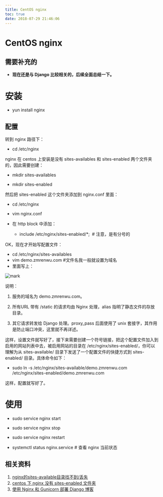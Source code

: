 ```yaml
---
title: CentOS nginx
toc: true
date: 2018-07-29 21:46:06
---
```

# CentOS nginx


## 需要补充的

* **现在还是与 Django 比较相关的，后续全面总结一下。**


# 安装

* yun install nginx

## 配置


转到 nginx 路径下：

* cd /etc/nginx

nginx 在 centos 上安装是没有 sites-availables 和 sites-enabled 两个文件夹的，因此需要创建：


* mkdir sites-availables

* mkdir sites-enabled

然后把 sites-enabled 这个文件夹添加到 nginx.conf 里面：


  * cd /etc/nginx


  * vim nginx.conf


  * 在 http block 中添加：


    * include /etc/nginx/sites-enabled/*;  # 注意，是有分号的





OK，现在才开始写配置文件：

* cd /etc/nginx/sites-availables
* vim demo.zmrenwu.com #文件名我一般就设置为域名
* 里面写上：


![mark](http://pacdb2bfr.bkt.clouddn.com/blog/image/180727/7eaL4gd7e1.png?imageslim)




说明：


  1. 服务的域名为 demo.zmrenwu.com。


  2. 所有URL 带有 /static 的请求均由 Nginx 处理，alias 指明了静态文件的存放目录。


  3. 其它请求转发给 Django 处理。proxy_pass 后面使用了 unix 套接字，其作用是防止端口冲突，这里就不再详述。


这样，设置文件就写好了，接下来需要创建一个符号链接，把这个配置文件加入到启用的网站列表中去，被启用网站的目录在 /etc/nginx/sites-enabled/，你可以理解为从 sites-available/ 目录下发送了一个配置文件的快捷方式到 sites-enabled/ 目录。具体命令如下：


  * sudo ln -s /etc/nginx/sites-available/demo.zmrenwu.com /etc/nginx/sites-enabled/demo.zmrenwu.com


这样，配置就写好了。


# 使用

* sudo service nginx start

* sudo service nginx stop

* sudo service nginx restart

* systemctl status nginx.service # 查看 nginx 当前状态




## 相关资料

1. [nginx的sites-available目录找不到/丢失](https://www.centos.bz/question/nginx-sites-available-not-found/)
2. [centos 下 nginx 没有 sites-enabled 文件夹](https://www.jianshu.com/p/10814151f071)
3. [使用 Nginx 和 Gunicorn 部署 Django 博客](https://www.zmrenwu.com/post/20/)
